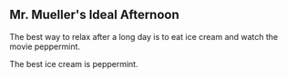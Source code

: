 ## Mr. Mueller's Ideal Afternoon

The best way to relax after a long day is to eat ice cream and watch the movie peppermint.

The best ice cream is peppermint.